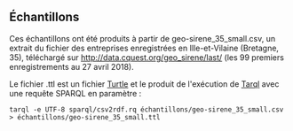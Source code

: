 ## Échantillons

Ces échantillons ont été produits à partir de geo-sirene_35_small.csv, un extrait du fichier des entreprises enregistrées en Ille-et-Vilaine (Bretagne, 35), téléchargé sur http://data.cquest.org/geo_sirene/last/ (les 99 premiers enregistrements au 27 avril 2018).

Le fichier .ttl est un fichier [Turtle](https://fr.wikipedia.org/wiki/Turtle_(syntaxe)) et le produit de l'exécution de [Tarql](https://github.com/tarql/tarql) avec une requête SPARQL en paramètre :

```shell
tarql -e UTF-8 sparql/csv2rdf.rq échantillons/geo-sirene_35_small.csv  > échantillons/geo-sirene_35_small.ttl
```
